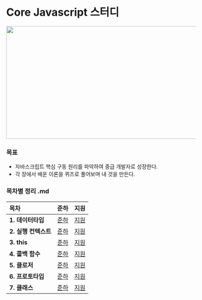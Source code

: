 # Core Javascript 스터디
<p align='center'><img src="https://user-images.githubusercontent.com/76730867/136645376-0734e6da-bf01-462d-996e-556f9fd4dabf.png" width="600" height="300"/></center></p>

### 목표
- 자바스크립트 핵심 구동 원리를 파악하여 중급 개발자로 성장한다.
- 각 장에서 배운 이론을 퀴즈로 풀어보며 내 것을 만든다.

### 목차별 정리 .md

|목차|준하|지원|
|:--------|:--------:|:--------:|
|**1. 데이터타입**|[준하][junha-01]| [지원][jiwon-01]|
|**2. 실행 컨텍스트**|[준하][junha-02]| [지원][jiwon-02]|
|**3. this**|[준하][junha-03]| [지원][jiwon-03]|
|**4. 콜백 함수**|[준하][junha-04]| [지원][jiwon-04]|
|**5. 클로저**|[준하][junha-05]| [지원][jiwon-05]|
|**6. 프로토타입**|[준하][junha-06]| [지원][jiwon-06]|
|**7. 클래스**|[준하][junha-07]| [지원][jiwon-07]|

[junha-01]:https://github.com/projectkorea/study-javascript-core/tree/main/1%EC%A3%BC%EC%B0%A8%20%EB%8D%B0%EC%9D%B4%ED%84%B0%ED%83%80%EC%9E%85/%EC%A4%80%ED%95%98
[junha-02]:https://github.com/projectkorea/study-javascript-core/tree/main/2%EC%A3%BC%EC%B0%A8%20%EC%8B%A4%ED%96%89%EC%BB%A8%ED%85%8D%EC%8A%A4%ED%8A%B8/%EC%A4%80%ED%95%98
[junha-03]:https://github.com/projectkorea/study-javascript-core/tree/main/3%EC%A3%BC%EC%B0%A8%20this/%EC%A4%80%ED%95%98
[junha-04]:https://github.com/projectkorea/study-javascript-core/tree/main/4%EC%A3%BC%EC%B0%A8%20%EC%BD%9C%EB%B0%B1%20%ED%95%A8%EC%88%98/%EC%A4%80%ED%95%98
[junha-05]:https://github.com/projectkorea/study-javascript-core/tree/main/5%EC%A3%BC%EC%B0%A8%20%ED%81%B4%EB%A1%9C%EC%A0%80/%EC%A4%80%ED%95%98
[junha-06]:https://github.com/projectkorea/study-javascript-core/tree/main/6%EC%A3%BC%EC%B0%A8%20%ED%94%84%EB%A1%9C%ED%86%A0%ED%83%80%EC%9E%85/%EC%A4%80%ED%95%98 
[junha-07]:https://github.com/projectkorea/study-javascript-core/tree/main/7%EC%A3%BC%EC%B0%A8%20%ED%81%B4%EB%9E%98%EC%8A%A4/%EC%A4%80%ED%95%98
[jiwon-01]:https://github.com/projectkorea/study-javascript-core/tree/main/1%EC%A3%BC%EC%B0%A8%20%EB%8D%B0%EC%9D%B4%ED%84%B0%ED%83%80%EC%9E%85/%EC%A7%80%EC%9B%90
[jiwon-02]:https://github.com/projectkorea/study-javascript-core/tree/main/2%EC%A3%BC%EC%B0%A8%20%EC%8B%A4%ED%96%89%EC%BB%A8%ED%85%8D%EC%8A%A4%ED%8A%B8/%EC%A7%80%EC%9B%90
[jiwon-03]:https://github.com/projectkorea/study-javascript-core/tree/main/3%EC%A3%BC%EC%B0%A8%20this/%EC%A7%80%EC%9B%90
[jiwon-04]:https://github.com/projectkorea/study-javascript-core/tree/main/4%EC%A3%BC%EC%B0%A8%20%EC%BD%9C%EB%B0%B1%20%ED%95%A8%EC%88%98/%EC%A7%80%EC%9B%90
[jiwon-05]:https://github.com/projectkorea/study-javascript-core/tree/main/5%EC%A3%BC%EC%B0%A8%20%ED%81%B4%EB%A1%9C%EC%A0%80/%EC%A7%80%EC%9B%90
[jiwon-06]:https://github.com/projectkorea/study-javascript-core/tree/main/6%EC%A3%BC%EC%B0%A8%20%ED%94%84%EB%A1%9C%ED%86%A0%ED%83%80%EC%9E%85/%EC%A7%80%EC%9B%90
[jiwon-07]:https://github.com/projectkorea/study-javascript-core/tree/main/7%EC%A3%BC%EC%B0%A8%20%ED%81%B4%EB%9E%98%EC%8A%A4/%EC%A7%80%EC%9B%90